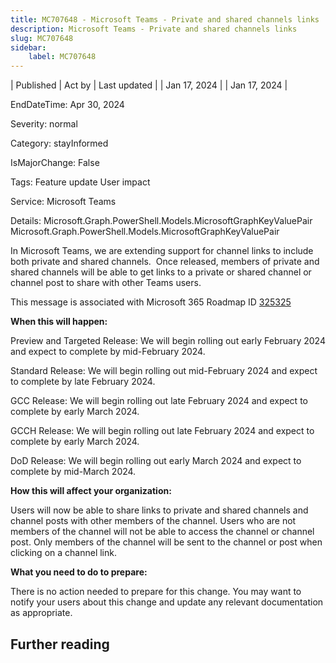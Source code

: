 ```yaml
---
title: MC707648 - Microsoft Teams - Private and shared channels links
description: Microsoft Teams - Private and shared channels links
slug: MC707648
sidebar:
    label: MC707648
---
```



| Published | Act by | Last updated |
| Jan 17, 2024 |  | Jan 17, 2024 |

EndDateTime: Apr 30, 2024

Severity: normal

Category: stayInformed

IsMajorChange: False

Tags: Feature update User impact

Service: Microsoft Teams

Details: Microsoft.Graph.PowerShell.Models.MicrosoftGraphKeyValuePair Microsoft.Graph.PowerShell.Models.MicrosoftGraphKeyValuePair

<p>In Microsoft Teams, we are extending support for channel links to include both private and shared channels.&nbsp; Once released, members of private and shared channels will be able to get links to a private or shared channel or channel post to share with other Teams users.</p><p>This message is associated with Microsoft 365 Roadmap ID <a href="https://www.microsoft.com/microsoft-365/roadmap?filters=&amp;searchterms=325325" target="_blank">325325</a></p><p><b>When this will happen:</b></p><p>Preview and Targeted Release: We will begin rolling out early February 2024 and expect to complete by mid-February 2024.</p><p>Standard Release: We will begin rolling out mid-February 2024 and expect to complete by late February 2024.</p><p>GCC Release: We will begin rolling out late February 2024 and expect to complete by early March 2024.</p><p>GCCH Release: We will begin rolling out late February 2024 and expect to complete by early March 2024.</p><p>DoD Release: We will begin rolling out early March 2024 and expect to complete by mid-March 2024.</p><p><b>How this will affect your organization:</b></p><p>Users will now be able to share links to private and shared channels and channel posts with other members of the channel. Users who are not members of the channel will not be able to access the channel or channel post. Only members of the channel will be sent to the channel or post when clicking on a channel link.</p><p><b>What you need to do to prepare:</b></p><p>There is no action needed to prepare for this change. You may want to notify your users about this change and update any relevant documentation as appropriate.</p>

## Further reading
